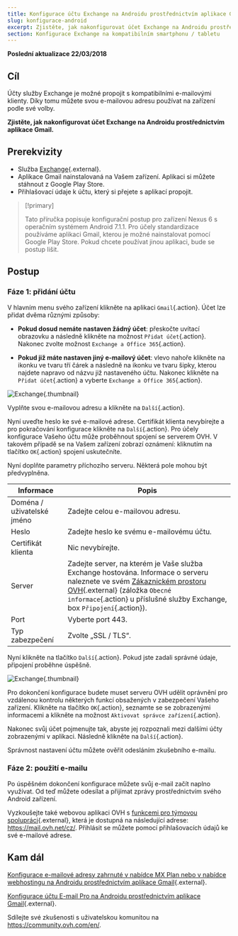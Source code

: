 ```yaml
---
title: Konfigurace účtu Exchange na Androidu prostřednictvím aplikace Gmail
slug: konfigurace-android
excerpt: Zjistěte, jak nakonfigurovat účet Exchange na Androidu prostřednictvím aplikace Gmail
section: Konfigurace Exchange na kompatibilním smartphonu / tabletu
---
```


**Poslední aktualizace 22/03/2018**

## Cíl

Účty služby Exchange je možné propojit s kompatibilními e-mailovými klienty. Díky tomu můžete svou e-mailovou adresu používat na zařízení podle své volby.

**Zjistěte, jak nakonfigurovat účet Exchange na Androidu prostřednictvím aplikace Gmail.**

## Prerekvizity

- Služba [Exchange](https://www.ovh.cz/emails/){.external}.
- Aplikace Gmail nainstalovaná na Vašem zařízení. Aplikaci si můžete stáhnout z Google Play Store.
- Přihlašovací údaje k účtu, který si přejete s aplikací propojit.

> [!primary]
>
> Tato příručka popisuje konfigurační postup pro zařízení Nexus 6 s operačním systémem Android 7.1.1. Pro účely standardizace používáme aplikaci Gmail, kterou je možné nainstalovat pomocí Google Play Store.  Pokud chcete používat jinou aplikaci, bude se postup lišit.
>

## Postup

### Fáze 1: přidání účtu

V hlavním menu svého zařízení klikněte na aplikaci `Gmail`{.action}. Účet lze přidat dvěma různými způsoby:

- **Pokud dosud nemáte nastaven žádný účet**: přeskočte uvítací obrazovku a následně klikněte na možnost `Přidat účet`{.action}. Nakonec zvolte možnost `Exchange a Office 365`{.action}. 

- **Pokud již máte nastaven jiný e-mailový účet**: vlevo nahoře klikněte na ikonku ve tvaru tří čárek a následně na ikonku ve tvaru šipky, kterou najdete napravo od názvu již nastaveného účtu. Nakonec klikněte na `Přidat účet`{.action} a vyberte `Exchange a Office 365`{.action}. 

![Exchange](images/configuration-exchange-gmail-application-android-step1.png){.thumbnail}

Vyplňte svou e-mailovou adresu a klikněte na `Další`{.action}.

Nyní uveďte heslo ke své e-mailové adrese. Certifikát klienta nevybírejte a pro pokračování konfigurace klikněte na `Další`{.action}. Pro účely konfigurace Vašeho účtu může proběhnout spojení se serverem OVH. V takovém případě se na Vašem zařízení zobrazí oznámení: kliknutím na tlačítko `OK`{.action} spojení uskutečníte.

Nyní doplňte parametry příchozího serveru. Některá pole mohou být předvyplněna. 

|Informace|Popis| 
|---|---| 
|Doména / uživatelské jméno|Zadejte celou e-mailovou adresu.|  
|Heslo|Zadejte heslo ke svému e-mailovému účtu.|
|Certifikát klienta|Nic nevybírejte.|
|Server|Zadejte server, na kterém je Vaše služba Exchange hostována. Informace o serveru naleznete ve svém [Zákaznickém prostoru OVH](https://www.ovh.com/auth/?action=gotomanager){.external} (záložka `Obecné informace`{.action} u příslušné služby Exchange, box `Připojení`{.action}).|
|Port|Vyberte port 443.|  
|Typ zabezpečení|Zvolte „SSL / TLS“.|

Nyní klikněte na tlačítko `Další`{.action}. Pokud jste zadali správné údaje, připojení proběhne úspěšně.

![Exchange](images/configuration-exchange-gmail-application-android-step2.png){.thumbnail}

Pro dokončení konfigurace budete muset serveru OVH udělit oprávnění pro vzdálenou kontrolu některých funkcí obsažených v zabezpečení Vašeho zařízení.  Klikněte na tlačítko `OK`{.action}, seznamte se se zobrazenými informacemi a klikněte na možnost `Aktivovat správce zařízení`{.action}.

Nakonec svůj účet pojmenujte tak, abyste jej rozpoznali mezi dalšími účty zobrazenými v aplikaci. Následně klikněte na `Další`{.action}.

Správnost nastavení účtu můžete ověřit odesláním zkušebního e-mailu.

### Fáze 2: použití e-mailu

Po úspěšném dokončení konfigurace můžete svůj e-mail začít naplno využívat. Od teď můžete odesílat a přijímat zprávy prostřednictvím svého Android zařízení.

Vyzkoušejte také webovou aplikaci OVH s [funkcemi pro týmovou spolupráci](https://www.ovh.cz/emails/){.external}, která je dostupná na následující adrese: <https://mail.ovh.net/cz/>. Přihlásit se můžete pomocí přihlašovacích údajů ke své e-mailové adrese.

## Kam dál

[Konfigurace e-mailové adresy zahrnuté v nabídce MX Plan nebo v nabídce webhostingu  na Androidu prostřednictvím aplikace Gmail](https://docs.ovh.com/cz/cs/emails/konfigurace-android/){.external}.

[Konfigurace účtu E-mail Pro na Androidu prostřednictvím aplikace Gmail](https://docs.ovh.com/cz/cs/emails-pro/konfigurace-android/){.external}.

Sdílejte své zkušenosti s uživatelskou komunitou na <https://community.ovh.com/en/>.